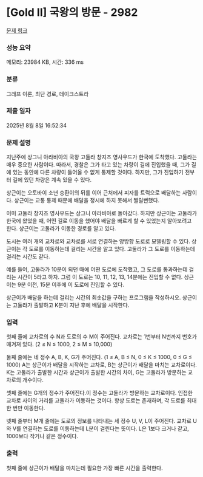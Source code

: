 # [Gold II] 국왕의 방문 - 2982 

[문제 링크](https://www.acmicpc.net/problem/2982) 

### 성능 요약

메모리: 23984 KB, 시간: 336 ms

### 분류

그래프 이론, 최단 경로, 데이크스트라

### 제출 일자

2025년 8월 8일 16:52:34

### 문제 설명

<p>지난주에 상그니 아라비아의 국왕 고둘라 창지즈 영사우드가 한국에 도착했다. 고둘라는 매우 중요한 사람이다. 따라서, 경찰은 그가 타고 있는 차량이 길에 진입했을 때, 그가 길에 있는 동안에 다른 차량이 들어올 수 없게 통제할 것이다. 하지만, 그가 진입하기 전부터 길에 있던 차량은 계속 있을 수 있다.</p>

<p>상근이는 오토바이 소년 승환이의 뒤를 이어 근처에서 피자를 트럭으로 배달하는 사람이다. 상근이는 교통 통제 때문에 배달을 정시에 하지 못해서 짤릴뻔했다.</p>

<p>이미 고둘라 창지즈 영사우드는 상그니 아라비아로 돌아갔다. 하지만 상근이는 고둘라가 한국에 왔었을 때, 어떤 길로 이동을 했어야 배달을 빠르게 할 수 있었는지 알아보려고 한다. 상근이는 고둘라가 이동한 경로를 알고 있다.</p>

<p>도시는 여러 개의 교차로와 교차로를 서로 연결하는 양방향 도로로 모델링할 수 있다. 상근이는 각 도로를 이동하는데 걸리는 시간을 알고 있다. 고둘라가 그 도로를 이동하는데 걸리는 시간도 같다.</p>

<p>예를 들어, 고둘라가 10분이 되던 때에 어떤 도로에 도착했고, 그 도로를 통과하는데 걸리는 시간이 5라고 하자. 그럼 이 도로는 10, 11, 12, 13, 14분에는 진입할 수 없다. 상근이는 9분 이전, 15분 이후에 이 도로에 진입할 수 있다.</p>

<p>상근이가 배달을 하는데 걸리는 시간의 최솟값을 구하는 프로그램을 작성하시오. 상근이는 고둘라가 출발하고 K분이 지난 후에 배달을 시작한다.</p>

### 입력 

 <p>첫째 줄에 교차로의 수 N과 도로의 수 M이 주어진다. 교차로는 1번부터 N번까지 번호가 매겨져 있다. (2 ≤ N ≤ 1000, 2 ≤ M ≤ 10,000)</p>

<p>둘째 줄에는 네 정수 A, B, K, G가 주어진다. (1 ≤ A, B ≤ N, 0 ≤ K ≤ 1000, 0 ≤ G ≤ 1000) A는 상근이가 배달을 시작하는 교차로, B는 상근이가 배달을 마치는 교차로이다. K는 고둘라가 출발한 시간과 상근이가 출발한 시간의 차이, G는 고둘라가 방문하는 교차로의 개수이다.</p>

<p>셋째 줄에는 G개의 정수가 주어진다.이 정수는 고둘라가 방문하는 교차로이다. 인접한 교차로 사이의 거리를 고둘라가 이동하는 것이다. 항상 도로는 존재하며, 각 도로를 최대 한 번만 이동한다.</p>

<p>넷째 줄부터 M개 줄에는 도로의 정보를 나타내는 세 정수 U, V, L이 주어진다. 교차로 U와 V를 연결하는 도로를 이동하는데 L분이 걸린다는 뜻이다. L은 1보다 크거나 같고, 1000보다 작거나 같은 정수이다.</p>

### 출력 

 <p>첫째 줄에 상근이가 배달을 마치는데 필요한 가장 빠른 시간을 출력한다.</p>

